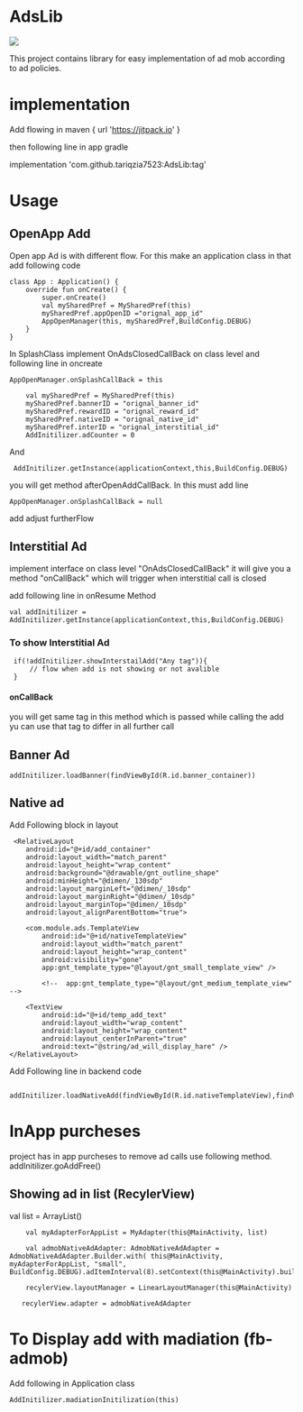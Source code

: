 # AdsLib

[![](https://jitpack.io/v/tariqzia7523/AdsLib.svg)](https://jitpack.io/#tariqzia7523/AdsLib)

 
This project contains library for easy implementation of ad mob according to ad policies.
 
 
 # implementation 
 Add flowing in 
  maven { url 'https://jitpack.io' }
  
  then following line in app gradle
  
 implementation 'com.github.tariqzia7523:AdsLib:tag'

# Usage


## OpenApp Add
Open app Ad is with different flow. For this make an application class in that add following code

    class App : Application() {
        override fun onCreate() {
            super.onCreate()
            val mySharedPref = MySharedPref(this)
            mySharedPref.appOpenID ="orignal_app_id"
            AppOpenManager(this, mySharedPref,BuildConfig.DEBUG)
        }
    }

In SplashClass implement OnAdsClosedCallBack on class level and following line in oncreate

    AppOpenManager.onSplashCallBack = this

        val mySharedPref = MySharedPref(this)
        mySharedPref.bannerID = "orignal_banner_id"
        mySharedPref.rewardID = "orignal_reward_id"
        mySharedPref.nativeID = "orignal_native_id"
        mySharedPref.interID = "orignal_interstitial_id"
        AddInitilizer.adCounter = 0

And

     AddInitilizer.getInstance(applicationContext,this,BuildConfig.DEBUG)

you will get method afterOpenAddCallBack. In this must add line

    AppOpenManager.onSplashCallBack = null

add adjust furtherFlow 


## Interstitial Ad

implement interface on class level "OnAdsClosedCallBack" 
it will give you a method "onCallBack" which will trigger when interstitial call is closed

add following line in onResume Method

    val addInitilizer = AddInitilizer.getInstance(applicationContext,this,BuildConfig.DEBUG)

### To show Interstitial Ad

     if(!addInitilizer.showInterstailAdd("Any tag")){
         // flow when add is not showing or not avalible
     }

#### onCallBack

you will get same tag in this method which is passed while calling the add yu can use that tag to differ in all further call

## Banner Ad

    addInitilizer.loadBanner(findViewById(R.id.banner_container))

## Native ad

Add Following block in layout

     <RelativeLayout
        android:id="@+id/add_container"
        android:layout_width="match_parent"
        android:layout_height="wrap_content"
        android:background="@drawable/gnt_outline_shape"
        android:minHeight="@dimen/_130sdp"
        android:layout_marginLeft="@dimen/_10sdp"
        android:layout_marginRight="@dimen/_10sdp"
        android:layout_marginTop="@dimen/_10sdp"
        android:layout_alignParentBottom="true">

        <com.module.ads.TemplateView
            android:id="@+id/nativeTemplateView"
            android:layout_width="match_parent"
            android:layout_height="wrap_content"
            android:visibility="gone"
            app:gnt_template_type="@layout/gnt_small_template_view" />

            <!--  app:gnt_template_type="@layout/gnt_medium_template_view"  -->

        <TextView
            android:id="@+id/temp_add_text"
            android:layout_width="wrap_content"
            android:layout_height="wrap_content"
            android:layout_centerInParent="true"
            android:text="@string/ad_will_display_hare" />
    </RelativeLayout>

Add Following line in backend code

     addInitilizer.loadNativeAdd(findViewById(R.id.nativeTemplateView),findViewById(R.id.temp_add_text),findViewById(R.id.add_container))



# InApp purcheses
project has in app purcheses to remove ad calls use following method.
addInitilizer.goAddFree()


## Showing ad in list (RecylerView)

  val list = ArrayList<String>()
 
        val myAdapterForAppList = MyAdapter(this@MainActivity, list)
 
        val admobNativeAdAdapter: AdmobNativeAdAdapter = AdmobNativeAdAdapter.Builder.with( this@MainActivity, myAdapterForAppList, "small", BuildConfig.DEBUG).adItemInterval(8).setContext(this@MainActivity).build()
 
        recylerView.layoutManager = LinearLayoutManager(this@MainActivity)
 
       recylerView.adapter = admobNativeAdAdapter

# To Display add with madiation (fb-admob)

 Add following in Application class
    
    AddInitilizer.madiationInitilization(this)





 



